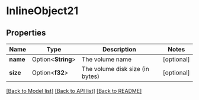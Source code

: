 # InlineObject21

## Properties

Name | Type | Description | Notes
------------ | ------------- | ------------- | -------------
**name** | Option<**String**> | The volume name | [optional]
**size** | Option<**f32**> | The volume disk size (in bytes) | [optional]

[[Back to Model list]](../README.md#documentation-for-models) [[Back to API list]](../README.md#documentation-for-api-endpoints) [[Back to README]](../README.md)


